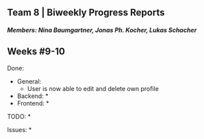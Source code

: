 ## Team 8 | Biweekly Progress Reports
##### Members: Nina Baumgartner, Jonas Ph. Kocher, Lukas Schacher

## Weeks #9-10
Done:
* General:
    * User is now able to edit and delete own profile
* Backend:
    * 
* Frontend:
    * 

TODO:
* 

Issues:
* 

